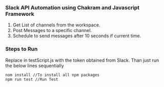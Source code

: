 ### Slack API Automation using Chakram and Javascript Framework
1. Get List of channels from the workspace.
2. Post Messages to a specific channel.
3. Schedule to send messages after 10 seconds if current time.

### Steps to Run
Replace <token> in testScript.js with the token obtained from Slack.
Than just run the below lines sequentially
```
nom install //To install all npm packages
npm run test //Run Test
```

